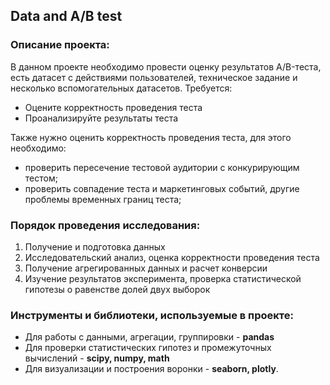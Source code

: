 ## Data and A/B test

### Описание проекта:

В данном проекте необходимо провести оценку результатов A/B-теста, есть датасет с действиями пользователей, техническое задание и несколько вспомогательных датасетов. Требуется:

 - Оцените корректность проведения теста
 - Проанализируйте результаты теста

Также нужно оценить корректность проведения теста, для этого необходимо:

 - проверить пересечение тестовой аудитории с конкурирующим тестом;
 - проверить совпадение теста и маркетинговых событий, другие проблемы временных границ теста;

### Порядок проведения исследования:

 1) Получение и подготовка данных
 2) Исследовательский анализ, оценка корректности проведения теста
 3) Получение агрегированных данных и расчет конверсии
 4) Изучение результатов эксперимента, проверка статистической гипотезы о равенстве долей двух выборок

### Инструменты и библиотеки, используемые в проекте:

 - Для работы с данными, агрегации, группировки - **pandas**
 - Для проверки статистических гипотез и промежуточных вычислений - **scipy, numpy, math**
 - Для визуализации и построения воронки - **seaborn, plotly**.
